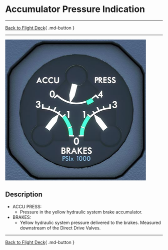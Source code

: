 # Accumulator Pressure Indication

---

[Back to Flight Deck](../index.md){ .md-button }

---

![Accumulator Pressure Indication](../../../assets/a32nx-briefing/front/accu.jpg "Accumulator Pressure Indication")

## Description

- ACCU PRESS:
    - Pressure in the yellow hydraulic system brake accumulator.
- BRAKES:
    - Yellow hydraulic system pressure delivered to the brakes. Measured downstream of the Direct Drive Valves.

---

[Back to Flight Deck](../index.md){ .md-button }
